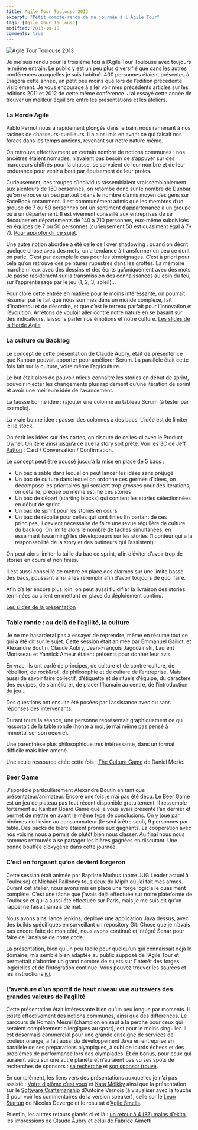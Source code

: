 ```yaml
---
title: Agile Tour Toulouse 2013
excerpt: "Petit compte-rendu de ma journée à l'Agile Tour"
tags: [Agile Tour Toulouse]
modified: 2013-10-16
comments: true
---
```


![Agile Tour Toulouse 2013]({{site.url}}/images/agiletour2013.png)

Je me suis rendu pour la troisième fois à l’Agile Tour Toulouse avec toujours le même entrain. Le public y est un peu plus diversifié que dans les autres conférences auxquelles je suis habitué. 400 personnes étaient présentes à Diagora cette année, un petit peu moins que lors de l’édition précédente visiblement. Je vous encourage à aller voir mes précédents articles sur les éditions 2011 et 2012 de cette même conférence. J’ai essayé cette année de trouver un meilleur équilibre entre les présentations et les ateliers.

### La Horde Agile

Pablo Pernot nous a rapidement plongés dans le bain, nous ramenant à nos racines de chasseurs-cueilleurs. Il a ainsi mis en avant ce qui faisait nos forces dans les temps anciens, revenant sur notre nature même.

On retrouve effectivement un certain nombre de notions communes : nos ancêtres étaient nomades, n’avaient pas besoin de s’appuyer sur des marqueurs chiffrés pour la chasse, se servaient de leur nombre et de leur endurance pour venir à bout par épuisement de leur proies.

Curieusement, ces troupes d’individus rassemblaient vraissemblablement aux alentours de 150 personnes, on retombe donc sur le nombre de Dunbar, qu’on retrouve un peu partout : dans le nombre d’amis moyen des gens sur FaceBook notamment. Il est communément admis que les membres d’un groupe de 7 ou 50 personnes ont un sentiment d’appartenance à un groupe ou à un département. Il est vivement conseillé aux entreprises de se découper en départements de 140 à 210 personnes, eux-même subdivisés en équipes de 7 ou 50 personnes (curieusement 50 est quasiment égal à 7* 7). [Pour approfondir ce sujet](http://www.areyouagile.com/2011/06/appartenance-a-un-groupe-et-niveau-de-satisfaction/).

Une autre notion abordée a été celle de l’over shadowing : quand on décrit quelque chose avec des mots, on a tendance à transformer un peu ce dont on parle. C’est par exemple le cas pour les témoignages. C’est à priori pour cela qu’on retrouve des peintures rupestres dans les grottes. La mémoire marche mieux avec des dessins et des écrits qu’uniquement avec des mots. Je passe rapidement sur la transmission des connaissances au coin du feu, sur l’apprentissage par le jeu (1, 2, 3, soleil)…

Pour clôre cette entrée en matière pour le moins intéressante, on pourrait résumer par le fait que nous sommes dans un monde complexe, fait d’inattendu et de désordre, et que c’est le terreau parfait pour l’innovation et l’évolution. Arrêtons de vouloir aller contre notre nature en se basant sur des indicateurs, laissons parler nos émotions et notre culture.
[Les slides de la Horde Agile](http://www.areyouagile.com/2013/10/la-horde-agile-les-slides/)

### La culture du Backlog

Le concept de cette présentation de Claude Aubry, était de présenter ce que Kanban pouvait apporter pour améliorer Scrum. La parallèle était cette fois fait sur la culture, voire même l’agriculture.

Le but était alors de pouvoir mieux connaître les stories en début de sprint, pouvoir injecter les changements plus rapidement qu’une itération de sprint et avoir une meilleure idée de l’avancement.

La fausse bonne idée : rajouter une colonne au tableau Scrum (à tester par exemple).

La vraie bonne idée : passer des colonnes à des bacs. L’idée est de limiter ici le stock.

On écrit les idées sur des cartes, on discute de celles-ci avec le Product Owner. On itère ainsi jusqu’à ce que la story soit prête. Voir les 3C de [Jeff Patton](http://www.agileproductdesign.com/) : Card / Conversation / Confirmation.

Le concept peut être poussé jusqu’à la mise en place de 5 bacs :

* Un bac à sable dans lequel on peut lancer les idées sans préjugé
* Un bac de culture dans lequel on ordonne ces germes d’idées, on décompose les prioritaires qui seraient trop grosses pour des itérations, on détaille, précise ou même estime ces stories
* Un bac de départ (starting blocks) qui contient les stories sélectionnées en début de sprint
* Un bac de sprint pour les stories en cours
* Un bac de récolte pour celles qui sont finies
En partant de ces principes, il devient nécessaire de faire une revue régulière de culture du backlog. On limite alors le nombre de tâches simultanées, en essaimant (swarming) les développeurs sur les stories (1 conteur qui a la responsabilité de la story et des butineurs qui l’assistent).

On peut alors limiter la taille du bac ce sprint, afin d’éviter d’avoir trop de stories en cours et non finies.

Il est aussi conseillé de mettre en place des alarmes sur une limite basse des bacs, poussant ainsi à les reremplir afin d’avoir toujours de quoi faire.

Afin d’aller encore plus loin, on peut aussi fluidifier la livraison des stories terminées au client en mettant en place du déploiement continu.

[Les slides de la présentation](http://www.aubryconseil.com/post/Ma-presentation-sur-les-bacs)

### Table ronde : au delà de l’agilité, la culture

Je ne me hasarderai pas à essayer de reprendre, même en résumé tout ce qui a été dit sur le sujet. Cette session était animée par Emmanuel Gaillot, et Alexandre Boutin, Claude Aubry, Jean-François Jagodzinski, Laurent Morisseau et Yannick Ameur étaient présents pour donner leur avis.

En vrac, ils ont parlé de principes, de culture et de contre-culture, de rébellion, de rock&roll, de philosophie et de culture de l’entreprise. Mais aussi de savoir faire collectif, d’étiquette et de rituels d’équipe, du caractère des équipes, de s’améliorer, de placer l’humain au centre, de l’introduction du jeu…

Des questions ont ensuite été posées par l’assistance avec ou sans réponses des intervenants.

Durant toute la séance, une personne représentait graphiquement ce qui ressortait de la table ronde (honte à moi, je n’ai même pas pensé à immortaliser son oeuvre).

Une parenthèse plus philosophique très intéressante, dans un format difficile mais bien amené.

Une seule ressource citée cette fois : [The Culture Game](http://newtechusa.net/about/the-culture-game-book/) de Daniel Mezic.

### Beer Game

J’apprécie particulièrement Alexandre Boutin en tant que présentateur/animateur. Encore une fois je n’ai pas été déçu. Le [Beer Game](http://www.beergame.org/) est un jeu de plateau pas tout récent disponible gratuitement. Il ressemble fortement au Kanban Board Game que je vous avais présenté l’an dernier et permet de mettre en avant le même type de conclusions. On y joue par binômes de l’usine au consommateur (le seul à être seul), 9 personnes par table. Des packs de bière étaient promis aux gagnants. La coopération avec nos voisins nous a permis de plutôt bien nous classer. Au final nous nous sommes retrouvés à se partager les bières gagnées en discutant. Une bonne bouffée d’oxygène dans cette journée.

### C’est en forgeant qu’on devient forgeron

Cette session était animée par Baptiste Mathus (notre JUG Leader actuel à Toulouse) et Michaël Pailloncy tous deux du Mipih où j’ai fait mes armes. Durant cet atelier, nous avons mis en place une forge logicielle quasiment complète. C’est une tâche que j’avais déjà effectuée sur notre plateforme de Toulouse et qui a aussi été effectuée sur Paris, mais je me suis dit qu’un rappel ne faisait jamais de mal.

Nous avons ainsi lancé jenkins, déployé une application Java dessus, avec des builds spécifiques en surveillant un repository Git. Chose que je n’avais pas encore faite de mon côté, nous avons continué et intégré Sonar pour faire de l’analyse de notre code.

La présentation, bien qu’un peu facile pour quelqu’un qui connaissait déjà le domaine, m’a semblé bien adaptée au public supposé de l’Agile Tour et permettait d’aborder un grand nombre de sujets sur l’intérêt des forges logicielles et de l’intégration continue. Vous pouvez trouver les sources et les instructions [ici](http://demo.ovh.eu/fr/3859bc0440b0695b765a7a976b146f3d/).

### L’aventure d’un sportif de haut niveau vue au travers des grandes valeurs de l’agilité

Cette présentation était intéressante bien qu’un peu longue par moments. Il existe effectivement des notions communes, ainsi que des différences. Le parcours de Romain Mesnil (champion en saut à la perche pour ceux qui seraient complètement allergiques au sport), est pour le moins singulier. Il est désormais commercial pour une grande enseigne de services de couleur orange, a fait aussi du développement Java en entreprise en parallèle de ses préparations olympiques, à subi de lourds échecs et des problèmes de performance lors des olympiades. Et en bonus, pour ceux qui auraient vécu sur une autre planète et n’auraient pas vu ses spots de recherches de sponsors : [sa recherche](http://www.youtube.com/watch?v=S8OcqZNhER0) et [son sponsor trouvé](http://www.youtube.com/watch?v=juDyuKpsVS0).

En complément, les liens vers des présentations auxquelles je n’ai pas assisté : [Votre diplôme c’est vous](http://real34.github.io/slides/votre-diplome-cest-vous/) et [Kata Mölkky](https://github.com/MichaelBorde/Molkky-AgileTourToulouse2013-Kata-Java) ainsi que la présentation sur le [Software Craftsmanship](http://avernois.github.io/prez-software_craftsmanship) d’Antoine Vernois (à visualiser avec la touche S pour voir les commentaires de la version speaker), celle sur le [Lean Startup](http://fr.slideshare.net/ndeverge/a-story-of-my-incoming-product-using-leanstartup) de Nicolas Deverge et le résultat d’[Agile Smells](https://github.com/ericsiber/agile-smells/wiki/Agile-Tour-Toulouse-2013).

Et enfin, les autres retours glanés ci et là : [un retour à 4 (8?) mains d’ekito](http://www.ekito.fr/people/?p=3512), les [impressions de Claude Aubry](http://www.aubryconseil.com/post/Mes-impressions-sur-Agile-Tour-Toulouse-2013) et [celui de Fabrice Aimetti](http://ayeba.fr/2013/10/agile-tour-toulouse-2013/).